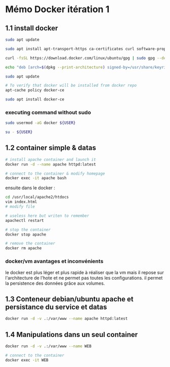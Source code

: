 # Mémo Docker itération 1

## 1.1 install docker

```bash
sudo apt update

sudo apt install apt-transport-https ca-certificates curl software-properties-common

curl -fsSL https://download.docker.com/linux/ubuntu/gpg | sudo gpg --dearmor -o /usr/share/keyrings/docker-archive-keyring.gpg

echo "deb [arch=$(dpkg --print-architecture) signed-by=/usr/share/keyrings/docker-archive-keyring.gpg] https://download.docker.com/linux/ubuntu $(lsb_release -cs) stable" | sudo tee /etc/apt/sources.list.d/docker.list > /dev/null

sudo apt update

# To verify that docker will be installed from docker repo
apt-cache policy docker-ce

sudo apt install docker-ce
```

### executing command without sudo

```bash
sudo usermod -aG docker ${USER}

su - ${USER}
```

## 1.2 container simple & datas

```bash
# install apache container and launch it
docker run -d --name apache httpd:latest

# connect to the container & modify homepage
docker exec -it apache bash
```

ensuite dans le docker :
```bash
cd /usr/local/apache2/htdocs
vim index.html
# modify file

# useless here but writen to remember
apachectl restart

# stop the container
docker stop apache

# remove the container
docker rm apache
```

### docker/vm avantages et inconvénients

le docker est plus léger et plus rapide à réaliser que la vm mais il repose sur l'architecture de l'hote et ne permet pas toutes les configurations. il permet la persistence des données grâce aux volumes.

## 1.3 Conteneur debian/ubuntu apache et persistance du service et datas

```bash
docker run -d -v .:/var/www --name apache httpd:latest
```

## 1.4 Manipulations dans un seul container

```bash
docker run -d -v .:/var/www --name WEB

# connect to the container
docker exec -it WEB
```